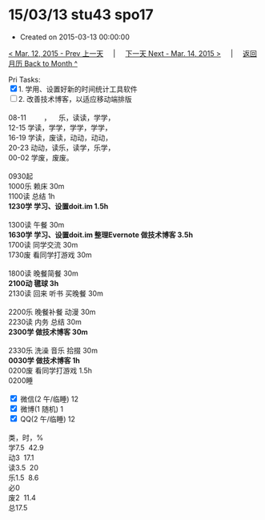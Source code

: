 # 15/03/13 stu43 spo17

- Created on 2015-03-13 00:00:00

[< Mar. 12, 2015 - Prev 上一天](/_archived/lifelogs/2015/03/d12.md) &nbsp; &nbsp; | &nbsp; &nbsp; [下一天 Next - Mar. 14, 2015 >](/_archived/lifelogs/2015/03/d14.md) &nbsp; &nbsp; |  &nbsp; &nbsp; [返回月历 Back to Month ^](/_archived/lifelogs/2015/03/index.md)
<br/><div>Pri Tasks:<div><input type="checkbox" checked="true" />1. 学用、设置好新的时间统计工具软件</div><div><input type="checkbox" />2. 改善技术博客，以适应移动端排版</div><div><br/></div>08-11         ，    乐，读读，学学，<br/>12-15 学读，学学，学学，学学，<br/>16-19 学读，废读，动动，动动，<br/>20-23 动动，读乐，读学，乐学，</div><div>00-02 学废，废废。<br/><div><br/></div>0930起<br/>1000乐 赖床 30m</div><div>1100读 总结 1h<br/><b>1230学 学习、设置doit.im 1.5h</b></div><div><div><br/></div>1300读 午餐 30m</div><div><b>1630学 学习、设置doit.im 整理Evernote 做技术博客 3.5h</b><div>1700读 同学交流 30m</div><div>1730废 看同学打游戏 30m</div><div><br/></div><div>1800读 晚餐简餐 30m</div><div><b>2100动 毽球 3h</b></div><div>2130读 回来 听书 买晚餐 30m</div><div><br/></div><div>2200乐 晚餐补餐 动漫 30m</div><div>2230读 内务 总结 30m</div><div><b>2300学 做技术博客 30m</b></div><div><br/></div></div><div>2330乐 洗澡 音乐 拾掇 30m</div><div><b>0030学 做技术博客 1h</b></div><div>0200废 看同学打游戏 1.5h</div><div>0200睡</div><div><br/><input type="checkbox" checked="true" /> 微信(2 午/临睡) 12<br/><input type="checkbox" checked="true" /> 微博(1 随机) 1<br/><input type="checkbox" checked="true" /> QQ(2 午/临睡) 12<br/><div><br/></div>类，时，%<br/>学7.5  42.9<br/>动3  17.1<br/>读3.5  20<br/>乐1.5  8.6<br/>必0<br/>废2  11.4<br/>总17.5</div>
